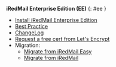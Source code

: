 __iRedMail Enterprise Edition (EE)__ {: #ee }

- [Install iRedMail Enterprise Edition](./install.ee.html)
- [Best Practice](./ee.best.practice.html)
- [ChangeLog](./ee.changelog.html)
- [Request a free cert from Let's Encrypt](./letsencrypt-ee.html)
- Migration:
    - [Migrate from iRedMail Easy](./easy.to.ee.html)
    - [Migrate from iRedMail](./iredmail.to.ee.html)

